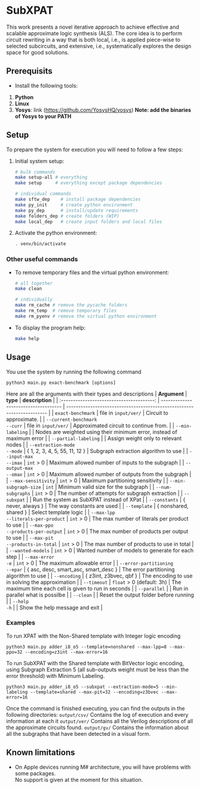 # SubXPAT

This work presents a novel iterative approach to achieve effective and scalable approximate logic synthesis (ALS). The core idea is to perform circuit rewriting in a way that is both local, i.e., is applied piece-wise to selected subcircuits, and extensive, i.e., systematically explores the design space for good solutions. 

## Prerequisits
- Install the following tools:
1. **Python**
2. **Linux**
3. **Yosys**: link (https://github.com/YosysHQ/yosys)
**Note: add the binaries of Yosys to your PATH**

## Setup
To prepare the system for execution you will need to follow a few steps:
1. Initial system setup:
    ```bash
    # bulk commands
    make setup-all # everything
    make setup     # everything except package dependencies

    # individual commands
    make sftw_dep    # install package dependencies
    make py_init     # create python environment
    make py_dep      # install/update requirements
    make folders_dep # create folders (WIP)
    make local_dep   # create input folders and local files
    ```
2. Activate the python environment:
    ```bash
    . venv/bin/activate
    ```

### Other useful commands
- To remove temporary files and the virtual python environment:
    ```bash
    # all together
    make clean

    # individually
    make rm_cache # remove the pycache folders
    make rm_temp  # remove temporary files
    make rm_pyenv # remove the virtual python environment
    ```
- To display the program help:
    ```bash
    make help
    ```

## Usage
You use the system by running the following command
```
python3 main.py exact-benchmark [options]
```

Here are all the arguments with their types and descriptions
| **Argument**                              | **type**                             | **description**                                                        |
| :---------------------------------------: | ------------------------------------ | ---------------------------------------------------------------------- |
| `exact-benchmark`                         | file in `input/ver/`                 | Circuit to approximate.                                                |
| `--current-benchmark` <br> `--curr`       | file in `input/ver/`                 | Approximated circuit to continue from.                                 |
| `--min-labeling`                          |                                      | Nodes are weighted using their minimum error, instead of maximum error |
| `--partial-labeling`                      |                                      | Assign weight only to relevant nodes                                   |
| `--extraction-mode` <br> `--mode`         | { 1, 2, 3, 4, 5, 55, 11, 12 }        | Subgraph extraction algorithm to use                                   |
| `--input-max` <br> `--imax`               | `int` > 0                            | Maximum allowed number of inputs to the subgraph                       |
| `--output-max` <br> `--omax`              | `int` > 0                            | Maximum allowed number of outputs from the subgraph                    |
| `--max-sensitivity`                       | `int` > 0                            | Maximum partitioning sensitivity                                       |
| `--min-subgraph-size`                     | `int`                                | Minimum valid size for the subgraph                                    |
| `--num-subgraphs`                         | `int` > 0                            | The number of attempts for subgraph extraction                         |
| `--subxpat`                               |                                      | Run the system as SubXPAT instead of XPat                              |
| `--constants`                             | { never, always }                       | The way constants are used                                             |
| `--template`                              | { nonshared, shared }                | Select template logic                                                  |
| `--max-lpp` <br> `--literals-per-product` | `int` > 0                            | The max number of literals per product to use                          |
| `--max-ppo` <br> `--products-per-output`  | `int` > 0                            | The max number of products per output to use                           |
| `--max-pit` <br> `--products-in-total`    | `int` > 0                            | The max number of products to use in total                             |
| `--wanted-models`                         | `int` > 0                            | Wanted number of models to generate for each step                      |
| `--max-error` <br> `-e`                   | `int` > 0                            | The maximum allowable error                                            |
| `--error-partitioning` <br> `--epar`      | { asc, desc, smart_asc, smart_desc } | The error partitioning algorithm to use                                |
| `--encoding`                              | { z3int, z3bvec, qbf }               | The encoding to use in solving the approximation                       |
| `--timeout`                               | `float` > 0 (default: 3h)            | The maximum time each cell is given to run in seconds                  |
| `--parallel`                              |                                      | Run in parallel what is possilbe                                       |
| `--clean`                                 |                                      | Reset the output folder before running                                 |
| `--help` <br> `-h`                        |                                      | Show the help message and exit                                         |

### Examples

To run XPAT with the Non-Shared template with Integer logic encoding
```
python3 main.py adder_i8_o5 --template=nonshared --max-lpp=8 --max-ppo=32 --encoding=z3int --max-error=16
```

To run SubXPAT with the Shared template with BitVector logic encoding, using Subgraph Extraction 5 (all sub-outputs weight must be less than the error threshold) with Minimum Labeling.
```
python3 main.py adder_i8_o5 --subxpat --extraction-mode=5 --min-labeling --template=shared --max-pit=32 --encoding=z3bvec --max-error=16
```
Once the command is finished executing, you can find the outputs in the following directories:
`output/csv/` Contains the log of execution and every information at each it
`output/ver/` Contains all the Verilog descriptions of all the approximate circuits found.
`output/gv/` Contains the information about all the subgraphs that have been detected in a visual form.


## Known limitations
- On Apple devices running M# architecture, you will have problems with some packages. \
    No support is given at the moment for this situation.
